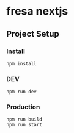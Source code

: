 # fresa nextjs 

## Project Setup

### Install
```
npm install
```

### DEV
```
npm run dev
```

### Production
```
npm run build
npm run start
```
